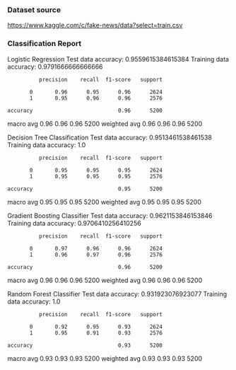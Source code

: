 ### Dataset source
https://www.kaggle.com/c/fake-news/data?select=train.csv

### Classification Report

Logistic Regression
Test data accuracy:  0.9559615384615384
Training data accuracy:  0.9791666666666666

              precision    recall  f1-score   support

           0       0.96      0.95      0.96      2624
           1       0.95      0.96      0.96      2576

    accuracy                           0.96      5200
   macro avg       0.96      0.96      0.96      5200
weighted avg       0.96      0.96      0.96      5200

Decision Tree Classification
Test data accuracy:  0.9513461538461538
Training data accuracy:  1.0

              precision    recall  f1-score   support

           0       0.95      0.95      0.95      2624
           1       0.95      0.95      0.95      2576

    accuracy                           0.95      5200
   macro avg       0.95      0.95      0.95      5200
weighted avg       0.95      0.95      0.95      5200

Gradient Boosting Classifier
Test data accuracy:  0.9621153846153846
Training data accuracy:  0.9706410256410256

              precision    recall  f1-score   support

           0       0.97      0.96      0.96      2624
           1       0.96      0.97      0.96      2576

    accuracy                           0.96      5200
   macro avg       0.96      0.96      0.96      5200
weighted avg       0.96      0.96      0.96      5200

Random Forest Classifier
Test data accuracy:  0.931923076923077
Training data accuracy:  1.0

              precision    recall  f1-score   support

           0       0.92      0.95      0.93      2624
           1       0.95      0.91      0.93      2576

    accuracy                           0.93      5200
   macro avg       0.93      0.93      0.93      5200
weighted avg       0.93      0.93      0.93      5200